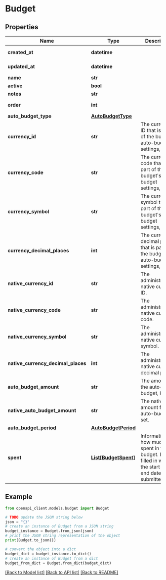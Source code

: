 # Budget


## Properties

Name | Type | Description | Notes
------------ | ------------- | ------------- | -------------
**created_at** | **datetime** |  | [optional] [readonly] 
**updated_at** | **datetime** |  | [optional] [readonly] 
**name** | **str** |  | 
**active** | **bool** |  | [optional] 
**notes** | **str** |  | [optional] 
**order** | **int** |  | [optional] [readonly] 
**auto_budget_type** | [**AutoBudgetType**](AutoBudgetType.md) |  | [optional] 
**currency_id** | **str** | The currency ID that is part of the budget&#39;s auto-budget settings, if any. | [optional] 
**currency_code** | **str** | The currency code that is part of the budget&#39;s auto-budget settings, if any. | [optional] 
**currency_symbol** | **str** | The currency symbol that is part of the budget&#39;s auto-budget settings, if any. | [optional] [readonly] 
**currency_decimal_places** | **int** | The currency decimal places that is part of the budget&#39;s auto-budget settings, if any. | [optional] [readonly] 
**native_currency_id** | **str** | The administration&#39;s native currency ID. | [optional] [readonly] 
**native_currency_code** | **str** | The administration&#39;s native currency code. | [optional] [readonly] 
**native_currency_symbol** | **str** | The administration&#39;s native currency symbol. | [optional] [readonly] 
**native_currency_decimal_places** | **int** | The administration&#39;s native currency decimal places. | [optional] [readonly] 
**auto_budget_amount** | **str** | The amount for the auto-budget, if set. | [optional] 
**native_auto_budget_amount** | **str** | The native amount for the auto-budget, if set. | [optional] 
**auto_budget_period** | [**AutoBudgetPeriod**](AutoBudgetPeriod.md) |  | [optional] 
**spent** | [**List[BudgetSpent]**](BudgetSpent.md) | Information on how much was spent in this budget. Is only filled in when the start and end date are submitted. | [optional] [readonly] 

## Example

```python
from openapi_client.models.budget import Budget

# TODO update the JSON string below
json = "{}"
# create an instance of Budget from a JSON string
budget_instance = Budget.from_json(json)
# print the JSON string representation of the object
print(Budget.to_json())

# convert the object into a dict
budget_dict = budget_instance.to_dict()
# create an instance of Budget from a dict
budget_from_dict = Budget.from_dict(budget_dict)
```
[[Back to Model list]](../README.md#documentation-for-models) [[Back to API list]](../README.md#documentation-for-api-endpoints) [[Back to README]](../README.md)


